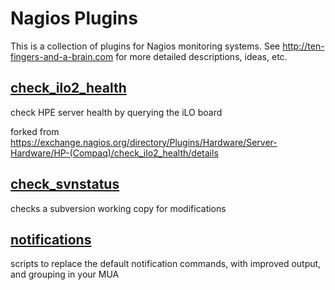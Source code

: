 # Nagios Plugins

This is a collection of plugins for Nagios monitoring systems. See http://ten-fingers-and-a-brain.com for more detailed descriptions, ideas, etc.

## [check_ilo2_health](check_ilo2_health/)

check HPE server health by querying the iLO board

forked from https://exchange.nagios.org/directory/Plugins/Hardware/Server-Hardware/HP-(Compaq)/check_ilo2_health/details

## [check_svnstatus](check_svnstatus/)

checks a subversion working copy for modifications

## [notifications](notifications/)

scripts to replace the default notification commands, with improved output, and grouping in your MUA
